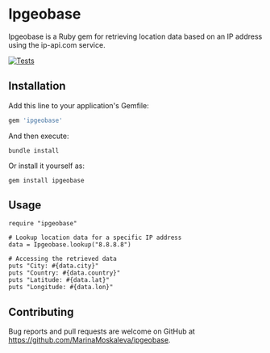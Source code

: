 # Ipgeobase

Ipgeobase is a Ruby gem for retrieving location data based on an IP address using the ip-api.com service.

[![Tests](https://github.com/MarinaMoskaleva/ipgeobase/actions/workflows/main.yml/badge.svg)](https://github.com/MarinaMoskaleva/ipgeobase/actions)

## Installation

Add this line to your application's Gemfile:

```ruby
gem 'ipgeobase'
```
And then execute:

```
bundle install
```
Or install it yourself as:
```
gem install ipgeobase
```

## Usage

```
require "ipgeobase"

# Lookup location data for a specific IP address
data = Ipgeobase.lookup("8.8.8.8")

# Accessing the retrieved data
puts "City: #{data.city}"
puts "Country: #{data.country}"
puts "Latitude: #{data.lat}"
puts "Longitude: #{data.lon}"
```

## Contributing

Bug reports and pull requests are welcome on GitHub at https://github.com/MarinaMoskaleva/ipgeobase.
